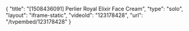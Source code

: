 {
    "title": "[1508436091] Perlier Royal Elixir Face Cream",
    "type": "solo",
    "layout": "iframe-static",
    "videoId": "123178428",
    "url": "\/tvpembed\/123178428"
}